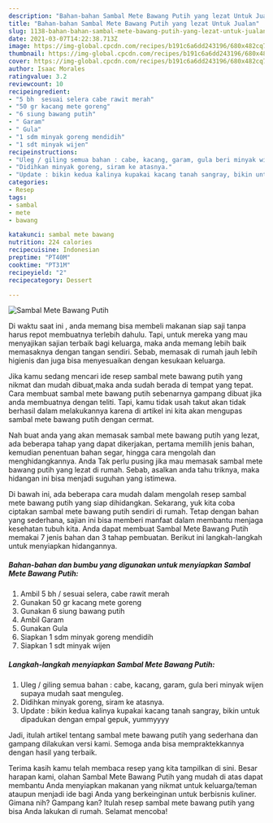 ```yaml
---
description: "Bahan-bahan Sambal Mete Bawang Putih yang lezat Untuk Jualan"
title: "Bahan-bahan Sambal Mete Bawang Putih yang lezat Untuk Jualan"
slug: 1138-bahan-bahan-sambal-mete-bawang-putih-yang-lezat-untuk-jualan
date: 2021-03-07T14:22:38.713Z
image: https://img-global.cpcdn.com/recipes/b191c6a6dd243196/680x482cq70/sambal-mete-bawang-putih-foto-resep-utama.jpg
thumbnail: https://img-global.cpcdn.com/recipes/b191c6a6dd243196/680x482cq70/sambal-mete-bawang-putih-foto-resep-utama.jpg
cover: https://img-global.cpcdn.com/recipes/b191c6a6dd243196/680x482cq70/sambal-mete-bawang-putih-foto-resep-utama.jpg
author: Isaac Morales
ratingvalue: 3.2
reviewcount: 10
recipeingredient:
- "5 bh  sesuai selera cabe rawit merah"
- "50 gr kacang mete goreng"
- "6 siung bawang putih"
- " Garam"
- " Gula"
- "1 sdm minyak goreng mendidih"
- "1 sdt minyak wijen"
recipeinstructions:
- "Uleg / giling semua bahan : cabe, kacang, garam, gula beri minyak wijen supaya mudah saat menguleg."
- "Didihkan minyak goreng, siram ke atasnya."
- "Update : bikin kedua kalinya kupakai kacang tanah sangray, bikin untuk dipadukan dengan empal gepuk, yummyyyy"
categories:
- Resep
tags:
- sambal
- mete
- bawang

katakunci: sambal mete bawang 
nutrition: 224 calories
recipecuisine: Indonesian
preptime: "PT40M"
cooktime: "PT31M"
recipeyield: "2"
recipecategory: Dessert

---
```



![Sambal Mete Bawang Putih](https://img-global.cpcdn.com/recipes/b191c6a6dd243196/680x482cq70/sambal-mete-bawang-putih-foto-resep-utama.jpg)

Di waktu  saat ini , anda memang bisa membeli makanan siap saji tanpa harus repot membuatnya terlebih dahulu. Tapi, untuk mereka yang mau menyajikan sajian terbaik bagi keluarga, maka anda memang lebih baik memasaknya dengan tangan sendiri. Sebab, memasak di rumah jauh lebih higienis dan juga bisa menyesuaikan dengan kesukaan keluarga.

Jika kamu sedang mencari ide resep sambal mete bawang putih yang nikmat dan mudah dibuat,maka anda sudah berada di tempat yang tepat. Cara membuat sambal mete bawang putih  sebenarnya gampang dibuat jika anda membuatnya dengan teliti. Tapi, kamu tidak usah takut akan tidak berhasil dalam melakukannya 
karena di artikel ini kita akan mengupas sambal mete bawang putih dengan cermat.  



Nah buat anda yang akan memasak sambal mete bawang putih yang lezat, ada beberapa tahap yang dapat dikerjakan, pertama memilih jenis bahan, kemudian penentuan bahan segar, hingga cara mengolah dan menghidangkannya. Anda Tak perlu pusing jika mau memasak sambal mete bawang putih yang lezat di rumah. Sebab, asalkan anda  tahu triknya, maka hidangan ini bisa menjadi suguhan yang istimewa.

Di bawah ini, ada beberapa cara mudah dalam mengolah resep sambal mete bawang putih yang siap dihidangkan. Sekarang, yuk kita coba ciptakan sambal mete bawang putih sendiri di rumah. Tetap dengan bahan yang sederhana, sajian ini bisa memberi manfaat dalam membantu menjaga kesehatan tubuh kita. Anda dapat membuat Sambal Mete Bawang Putih memakai 7 jenis bahan dan 3 tahap pembuatan. Berikut ini langkah-langkah untuk menyiapkan hidangannya.

<!--inarticleads1-->

##### Bahan-bahan dan bumbu yang digunakan untuk menyiapkan Sambal Mete Bawang Putih:

1. Ambil 5 bh / sesuai selera, cabe rawit merah
1. Gunakan 50 gr kacang mete goreng
1. Gunakan 6 siung bawang putih
1. Ambil  Garam
1. Gunakan  Gula
1. Siapkan 1 sdm minyak goreng mendidih
1. Siapkan 1 sdt minyak wijen




<!--inarticleads2-->

##### Langkah-langkah menyiapkan Sambal Mete Bawang Putih:

1. Uleg / giling semua bahan : cabe, kacang, garam, gula beri minyak wijen supaya mudah saat menguleg.
1. Didihkan minyak goreng, siram ke atasnya.
1. Update : bikin kedua kalinya kupakai kacang tanah sangray, bikin untuk dipadukan dengan empal gepuk, yummyyyy




Jadi, itulah artikel tentang  sambal mete bawang putih  yang sederhana dan gampang dilakukan versi kami. Semoga anda bisa mempraktekkannya dengan hasil yang terbaik. 

Terima kasih kamu telah membaca resep yang kita tampilkan di sini. Besar harapan kami, olahan  Sambal Mete Bawang Putih yang mudah di atas dapat membantu Anda menyiapkan makanan yang nikmat untuk keluarga/teman ataupun menjadi ide bagi Anda yang berkeinginan untuk berbisnis kuliner. Gimana nih? Gampang kan? Itulah resep sambal mete bawang putih yang bisa Anda lakukan di rumah. Selamat mencoba!

